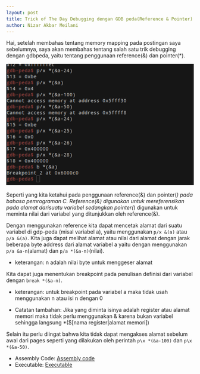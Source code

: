 ```yaml
---
layout: post
title: Trick of The Day Debugging dengan GDB peda(Reference & Pointer)
author: Nizar Akbar Meilani
---
```

Hai, setelah membahas tentang memory mapping pada postingan saya sebelumnya, saya akan membahas tentang salah satu trik debugging dengan gdbpeda, yaitu tentang penggunaan reference(&) dan pointer(*).

![trick of the day 1](https://raw.githubusercontent.com/nizarakbarm/nizarakbarm.github.io/master/images/trick_of_the_day1.png "Reference & Pointer")

Seperti yang kita ketahui pada penggunaan reference(&) dan pointer(*) pada bahasa pemrograman C. Reference(&) digunakan untuk mereferensikan pada alamat darisuatu variabel sedangkan pointer(*) digunakan untuk meminta nilai dari variabel yang ditunjukkan oleh reference(&).

Dengan menggunakan reference kita dapat mencetak alamat dari suatu variabel di gdp-peda (misal variabel a), yaitu menggunakan `p/x &(a)` atau `p/a &(a)`. Kita juga dapat melihat alamat atau nilai dari alamat dengan jarak beberapa byte address dari alamat variabel a yaitu dengan menggunakan `p/a &a-n`(alamat) dan `p/a *(&a-n)`(nilai).
* keterangan: n adalah nilai byte untuk menggeser alamat

Kita dapat juga menentukan breakpoint pada penulisan definisi dari variabel dengan `break *(&a-n)`.
* keterangan: untuk breakpoint pada variabel a maka tidak usah menggunakan n atau isi n dengan 0

* Catatan tambahan: Jika yang diminta isinya adalah register atau alamat memori maka tidak perlu menggunakan & karena bukan variabel sehingga langsung *($[nama register|alamat memori])

Selain itu perlu diingat bahwa kita tidak dapat mengakses alamat sebelum awal dari pages seperti yang dilakukan oleh perintah `p\x *(&a-100)` dan `p\x *(&a-50)`.

* Assembly Code: [Assembly code](https://raw.githubusercontent.com/nizarakbarm/nizarakbarm.github.io/files/mem.asm "Assembly Code")
* Executable: [Executable](https://raw.githubusercontent.com/nizarakbarm/nizarakbarm.github.io/master/files/mem "Executable")
